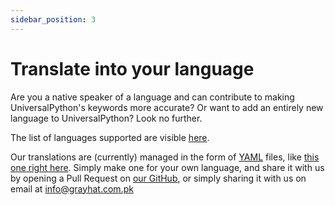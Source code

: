 ```yaml
---
sidebar_position: 3
---
```


# Translate into your language

Are you a native speaker of a language and can contribute to making UniversalPython's keywords more accurate? Or want to add an entirely new language to UniversalPython? Look no further. 

The list of languages supported are visible [here](https://github.com/UniversalPython/UniversalPython/tree/%D9%85%D8%B1%DA%A9%D8%B2/urdupython/languages).

Our translations are (currently) managed in the form of [YAML](https://yaml.org/) files, like [this one right here](https://github.com/UniversalPython/UniversalPython/blob/%D9%85%D8%B1%DA%A9%D8%B2/urdupython/languages/hi/hi_native.lang.yaml). Simply make one for your own language, and share it with us by opening a Pull Request on [our GitHub](https://github.com/UniversalPython/UniversalPython/), or simply sharing it with us on email at info@grayhat.com.pk